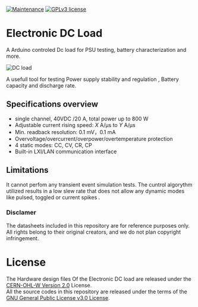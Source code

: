 [![Maintenance](https://img.shields.io/badge/Maintained%3F-yes-green.svg)](https://github.com/finos2/Digital-DC-Load/graphs/commit-activity)
[![GPLv3 license](https://img.shields.io/badge/License-GPLv3-blue.svg)](http://perso.crans.org/besson/LICENSE.html)
# Electronic DC Load
A Arduino controled Dc load for PSU testing, battery characterization and more.

![DC load](/IMG/DSC001.jpg)

A usefull tool for testing Power supply stability and regulation , Battery capacity and discharge rate. 

## Specifications overview

* single channel, 40VDC /20 A, total power up to 800 W
* Adjustable current rising speed: _X_ A/μs to _Y_ A/μs
* Min. readback resolution: 0.1 mV，0.1 mA
* Overvoltage/overcurrent/overpower/overtemperature protection
* 4 static modes: CC, CV, CR, CP
* Built-in LXI/LAN communication interface


## Limitations
It cannot perfom any transient event simulation tests. The cuntrol algorythm utilized results in a low slew rate that does not allow any dynamic modes like pulsed, toggled or current spikes . 



### Disclamer 
 The datasheets included in this repository are for reference purposes only. All rights belong to their original creators, and we do not plan copyright infringement.
# License
The Hardware design files Of the Electronic DC load  are released under the [CERN-OHL-W Version 2.0](https://ohwr.org/cern_ohl_w_v2.txt) License.<br/>
All the source codes in this repository are released under the terms of the [GNU General Public License v3.0 License](https://github.com/finos2/Electronic-DC-Load/blob/main/LICENSE). 
